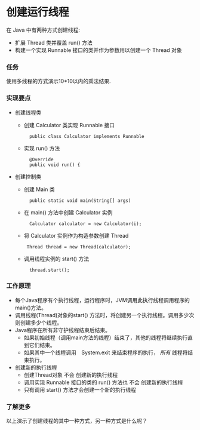 创建运行线程
====

在 Java 中有两种方式创建线程:

* 扩展 Thread 类并覆盖 run() 方法
* 构建一个实现 Runnable 接口的类并作为参数用以创建一个 Thread 对象


### 任务

使用多线程的方式演示10\*10以内的乘法结果.

### 实现要点

* 创建线程类

    * 创建 Calculator 类实现 Runnable 接口

            public class Calculator implements Runnable

    * 实现 run() 方法

            @Override
            public void run() {


* 创建控制类

    * 创建 Main 类

            public static void main(String[] args)

    * 在 main() 方法中创建 Calculator 实例

            Calculator calculator = new Calculator(i);

    * 将 Calculator 实例作为构造参数创建 Thread

           Thread thread = new Thread(calculator);

    * 调用线程实例的 start() 方法

            thread.start();

### 工作原理

* 每个Java程序有个执行线程，运行程序时，JVM调用此执行线程调用程序的main()方法。
* 调用线程(Thread)对象的start() 方法时，将创建另一个执行线程。调用多少次则创建多少个线程。
* Java程序在所有非守护线程结束后结束。
    * 如果初始线程（调用main方法的线程）结束了，其他的线程将继续执行直到它们结束。
    * <span color="blue"> 如果其中一个线程调用　System.exit 来结束程序的执行， *所有* 线程将结束执行。</span>
* 创建新的执行线程
    * 创建Thread对象 <span color="blue">不会</span> 创建新的执行线程
    * 调用实现 Runnable 接口的类的 run() 方法也 <span color="blue">不会</span> 创建新的执行线程
    * <span color="blue"> 只有调用 start() 方法才会创建一个新的执行线程 </span>


### 了解更多

以上演示了创建线程的其中一种方式，另一种方式是什么呢？

